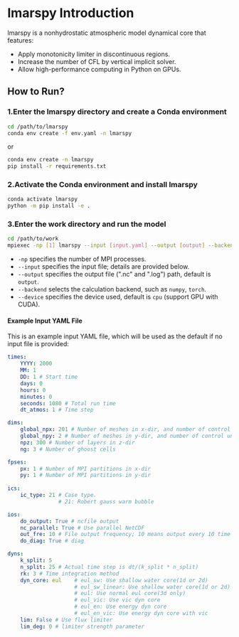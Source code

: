 # lmarspy Introduction

lmarspy is a nonhydrostatic atmospheric model dynamical core that features:

* Apply monotonicity limiter in discontinuous regions.
* Increase the number of CFL by vertical implicit solver.
* Allow high-performance computing in Python on GPUs.

## How to Run?

### 1.Enter the lmarspy directory and create a Conda environment

```bash
cd /path/to/lmarspy
conda env create -f env.yaml -n lmarspy
```

or

```bash
conda env create -n lmarspy
pip install -r requirements.txt
```

### 2.Activate the Conda environment and install lmarspy

```bash
conda activate lmarspy
python -m pip install -e .
```

### 3.Enter the work directory and run the model

```bash
cd /path/to/work
mpiexec -np [1] lmarspy --input [input.yaml] --output [output] --backend [torch]  --device [cpu]
```

* `-np` specifies the number of MPI processes.
* `--input` specifies the input file; details are provided below.
* `--output` specifies the output file (".nc" and ".log") path, default is `output`.
* `--backend` selects the calculation backend, such as `numpy`, `torch`.
* `--device` specifies the device used, default is `cpu` (support GPU with CUDA).

#### Example Input YAML File

This is an example input YAML file, which will be used as the default if no input file is provided:

```yaml
times:
    YYYY: 2000
    MM: 1
    DD: 1 # Start time
    days: 0
    hours: 0
    minutes: 0
    seconds: 1080 # Total run time
    dt_atmos: 1 # Time step

dims:
    global_npx: 201 # Number of meshes in x-dir, and number of control units is npx-1
    global_npy: 2 # Number of meshes in y-dir, and number of control units is npy-1
    npz: 300 # Number of layers in z-dir
    ng: 3 # Number of ghoost cells

fpses:
    px: 1 # Number of MPI partitions in x-dir
    py: 1 # Number of MPI partitions in y-dir
    
ics:
    ic_type: 21 # Case type.
                # 21: Robert gauss warm bubble

ios:
    do_output: True # ncfile output
    nc_parallel: True # Use parallel NetCDF
    out_fre: 10 # File output frequency; 10 means output every 10 time steps;
    do_diag: True # diag

dyns:
    k_split: 5
    n_split: 25 # Actual time step is dt/(k_split * n_split)
    rk: 3 # Time integration method
    dyn_core: eul    # eul_sw: Use shallow water core(1d or 2d)
                     # eul_sw_linear: Use shallow water core(1d or 2d)
                     # eul: Use normal eul core(3d only)
                     # eul_vic: Use vic dyn core
                     # eul_en: Use energy dyn core
                     # eul_en_vic: Use energy dyn core with vic
    lim: False # Use flux limiter
    lim_deg: 0 # limiter strength parameter
```
